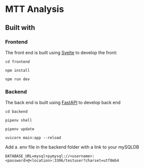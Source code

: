 # MTT Analysis

## Built with

### Frontend

The front end is built using [Svelte](https://svelte.dev/) to develop the front:

```
cd frontend

npm install

npm run dev

```

### Backend

The back end is built using [FastAPI](https://fastapi.tiangolo.com/) to develop back end

```
cd backend

pipenv shell

pipenv update

uvicorn main:app --reload
```

Add a .env file in the backend folder with a link to your mySQLDB

```
DATABASE_URL=mysql+pymysql://<username>:<password>@<location>:3306/testuser?charset=utf8mb4
```
